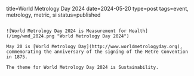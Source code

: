title=World Metrology Day 2024
date=2024-05-20
type=post
tags=event, metrology, metric, si
status=published
~~~~~~

![World Metrology Day 2024 is Measurement for Health](/img/wmd_2024.png "World Metrology Day 2024")

May 20 is [World Metrology Day](http://www.worldmetrologyday.org), commemorating the anniversary of the signing of the Metre Convention in 1875. 

The theme for World Metrology Day 2024 is Sustainability.